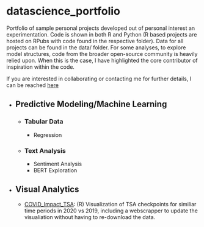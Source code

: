 # datascience_portfolio

Portfolio of sample personal projects developed out of personal interest an experimentation. Code is shown in both R and Python (R based projects are hosted on RPubs with code found in the respective folder). Data for all projects can be found in the data/ folder. For some analyses, to explore model structures, code from the broader open-source community is heavily relied upon. When this is the case, I have highlighted the core contributor of inspiration within the code. 

If you are interested in collaborating or contacting me for further details, I can be reached [here](ddil2149@gmail.com)

- ## Predictive Modeling/Machine Learning
  - ### Tabular Data
    - Regression
  - ### Text Analysis
    - Sentiment Analysis
    - BERT Exploration

- ## Visual Analytics
  - [COVID_Impact_TSA](https://rpubs.com/ddil2149/684752): (R) Visualization of TSA checkpoints for similiar time periods in 2020 vs 2019, including a webscrapper to update the visualiation without having to re-download the data.
